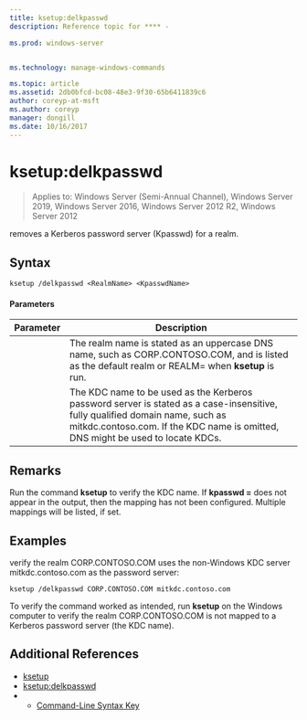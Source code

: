 ```yaml
---
title: ksetup:delkpasswd
description: Reference topic for **** - 

ms.prod: windows-server


ms.technology: manage-windows-commands

ms.topic: article
ms.assetid: 2db0bfcd-bc08-48e3-9f30-65b6411839c6
author: coreyp-at-msft
ms.author: coreyp
manager: dongill
ms.date: 10/16/2017
---
```

# ksetup:delkpasswd

> Applies to: Windows Server (Semi-Annual Channel), Windows Server 2019, Windows Server 2016, Windows Server 2012 R2, Windows Server 2012

removes a Kerberos password server (Kpasswd) for a realm.
## Syntax
```
ksetup /delkpasswd <RealmName> <KpasswdName>
```
#### Parameters

|   Parameter   |                                                                                                   Description                                                                                                   |
|---------------|-----------------------------------------------------------------------------------------------------------------------------------------------------------------------------------------------------------------|
|  <RealmName>  |                                The realm name is stated as an uppercase DNS name, such as CORP.CONTOSO.COM, and is listed as the default realm or REALM= when **ksetup** is run.                                |
| <KpasswdName> | The KDC name to be used as the Kerberos password server is stated as a case-insensitive, fully qualified domain name, such as mitkdc.contoso.com. If the KDC name is omitted, DNS might be used to locate KDCs. |

## Remarks
Run the command **ksetup** to verify the KDC name. If **kpasswd =** does not appear in the output, then the mapping has not been configured. Multiple mappings will be listed, if set.
## Examples
verify the realm CORP.CONTOSO.COM uses the non-Windows KDC server mitkdc.contoso.com as the password server:
```
ksetup /delkpasswd CORP.CONTOSO.COM mitkdc.contoso.com
```
To verify the command worked as intended, run **ksetup** on the Windows computer to verify the realm CORP.CONTOSO.COM is not mapped to a Kerberos password server (the KDC name).
## Additional References
-   [ksetup](ksetup.md)
-   [ksetup:delkpasswd](ksetup-delkpasswd.md)
-   - [Command-Line Syntax Key](command-line-syntax-key.md)

